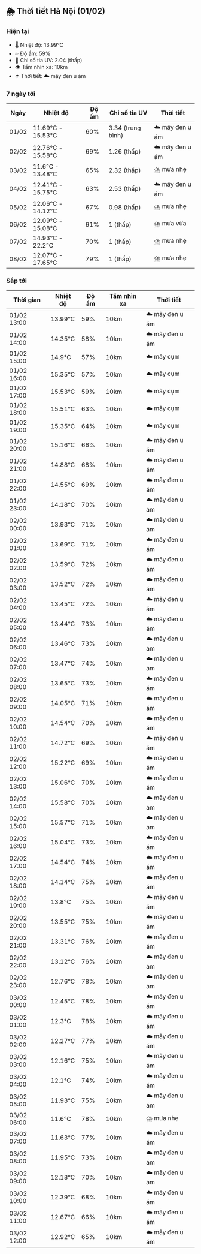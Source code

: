 ## 🌦️ Thời tiết Hà Nội (01/02)

### Hiện tại

- 🌡️ Nhiệt độ: 13.99℃
- 💦 Độ ẩm: 59%
- 🌟 Chỉ số tia UV: 2.04 (thấp)
- 👁️ Tầm nhìn xa: 10km
- ☂️ Thời tiết: ☁️ mây đen u ám

### 7 ngày tới

| Ngày | Nhiệt độ | Độ ẩm | Chỉ số tia UV | Thời tiết |
| --- | --- | --- | --- | --- |
| 01/02 | 11.69℃ - 15.53℃ | 60% | 3.34 (trung bình) | ☁️ mây đen u ám |
| 02/02 | 12.76℃ - 15.58℃ | 69% | 1.26 (thấp) | ☁️ mây đen u ám |
| 03/02 | 11.6℃ - 13.48℃ | 65% | 2.32 (thấp) | ⛈️ mưa nhẹ |
| 04/02 | 12.41℃ - 15.75℃ | 63% | 2.53 (thấp) | ☁️ mây đen u ám |
| 05/02 | 12.06℃ - 14.12℃ | 67% | 0.98 (thấp) | ⛈️ mưa nhẹ |
| 06/02 | 12.09℃ - 15.08℃ | 91% | 1 (thấp) | ⛈️ mưa vừa |
| 07/02 | 14.93℃ - 22.2℃ | 70% | 1 (thấp) | ⛈️ mưa nhẹ |
| 08/02 | 12.07℃ - 17.65℃ | 79% | 1 (thấp) | ⛈️ mưa nhẹ |

### Sắp tới

| Thời gian | Nhiệt độ | Độ ẩm | Tầm nhìn xa | Thời tiết |
| --- | --- | --- | --- | --- |
| 01/02 13:00 | 13.99℃ | 59% | 10km | ☁️ mây đen u ám |
| 01/02 14:00 | 14.35℃ | 58% | 10km | ☁️ mây đen u ám |
| 01/02 15:00 | 14.9℃ | 57% | 10km | ☁️ mây cụm |
| 01/02 16:00 | 15.35℃ | 57% | 10km | ☁️ mây cụm |
| 01/02 17:00 | 15.53℃ | 59% | 10km | ☁️ mây cụm |
| 01/02 18:00 | 15.51℃ | 63% | 10km | ☁️ mây cụm |
| 01/02 19:00 | 15.35℃ | 64% | 10km | ☁️ mây cụm |
| 01/02 20:00 | 15.16℃ | 66% | 10km | ☁️ mây đen u ám |
| 01/02 21:00 | 14.88℃ | 68% | 10km | ☁️ mây đen u ám |
| 01/02 22:00 | 14.55℃ | 69% | 10km | ☁️ mây đen u ám |
| 01/02 23:00 | 14.18℃ | 70% | 10km | ☁️ mây đen u ám |
| 02/02 00:00 | 13.93℃ | 71% | 10km | ☁️ mây đen u ám |
| 02/02 01:00 | 13.69℃ | 71% | 10km | ☁️ mây đen u ám |
| 02/02 02:00 | 13.59℃ | 72% | 10km | ☁️ mây đen u ám |
| 02/02 03:00 | 13.52℃ | 72% | 10km | ☁️ mây đen u ám |
| 02/02 04:00 | 13.45℃ | 72% | 10km | ☁️ mây đen u ám |
| 02/02 05:00 | 13.44℃ | 73% | 10km | ☁️ mây đen u ám |
| 02/02 06:00 | 13.46℃ | 73% | 10km | ☁️ mây đen u ám |
| 02/02 07:00 | 13.47℃ | 74% | 10km | ☁️ mây đen u ám |
| 02/02 08:00 | 13.65℃ | 73% | 10km | ☁️ mây đen u ám |
| 02/02 09:00 | 14.05℃ | 71% | 10km | ☁️ mây đen u ám |
| 02/02 10:00 | 14.54℃ | 70% | 10km | ☁️ mây đen u ám |
| 02/02 11:00 | 14.72℃ | 69% | 10km | ☁️ mây đen u ám |
| 02/02 12:00 | 15.22℃ | 69% | 10km | ☁️ mây đen u ám |
| 02/02 13:00 | 15.06℃ | 70% | 10km | ☁️ mây đen u ám |
| 02/02 14:00 | 15.58℃ | 70% | 10km | ☁️ mây đen u ám |
| 02/02 15:00 | 15.57℃ | 71% | 10km | ☁️ mây đen u ám |
| 02/02 16:00 | 15.04℃ | 73% | 10km | ☁️ mây đen u ám |
| 02/02 17:00 | 14.54℃ | 74% | 10km | ☁️ mây đen u ám |
| 02/02 18:00 | 14.14℃ | 75% | 10km | ☁️ mây đen u ám |
| 02/02 19:00 | 13.8℃ | 75% | 10km | ☁️ mây đen u ám |
| 02/02 20:00 | 13.55℃ | 75% | 10km | ☁️ mây đen u ám |
| 02/02 21:00 | 13.31℃ | 76% | 10km | ☁️ mây đen u ám |
| 02/02 22:00 | 13.12℃ | 76% | 10km | ☁️ mây đen u ám |
| 02/02 23:00 | 12.76℃ | 78% | 10km | ☁️ mây đen u ám |
| 03/02 00:00 | 12.45℃ | 78% | 10km | ☁️ mây đen u ám |
| 03/02 01:00 | 12.3℃ | 78% | 10km | ☁️ mây đen u ám |
| 03/02 02:00 | 12.27℃ | 77% | 10km | ☁️ mây đen u ám |
| 03/02 03:00 | 12.16℃ | 75% | 10km | ☁️ mây đen u ám |
| 03/02 04:00 | 12.1℃ | 74% | 10km | ☁️ mây đen u ám |
| 03/02 05:00 | 11.93℃ | 75% | 10km | ☁️ mây đen u ám |
| 03/02 06:00 | 11.6℃ | 78% | 10km | ⛈️ mưa nhẹ |
| 03/02 07:00 | 11.63℃ | 77% | 10km | ☁️ mây đen u ám |
| 03/02 08:00 | 11.95℃ | 73% | 10km | ☁️ mây đen u ám |
| 03/02 09:00 | 12.18℃ | 70% | 10km | ☁️ mây đen u ám |
| 03/02 10:00 | 12.39℃ | 68% | 10km | ☁️ mây đen u ám |
| 03/02 11:00 | 12.67℃ | 66% | 10km | ☁️ mây đen u ám |
| 03/02 12:00 | 12.92℃ | 65% | 10km | ☁️ mây đen u ám |
